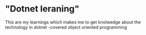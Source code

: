 # "Dotnet leraning"


This are my learnings which makes me to get knolwedge about the technology in dotnet
-covered object oriented programming

